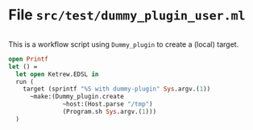 # File `src/test/dummy_plugin_user.ml`

```ocaml

```

This is a workflow script using `Dummy_plugin` to create a (local) target.

```ocaml
open Printf
let () =
  let open Ketrew.EDSL in
  run (
    target (sprintf "%S with dummy-plugin" Sys.argv.(1))
      ~make:(Dummy_plugin.create
               ~host:(Host.parse "/tmp")
               (Program.sh Sys.argv.(1)))
  )
```
